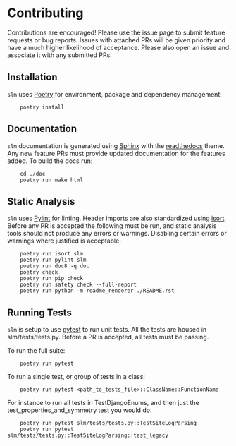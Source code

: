 # Contributing

Contributions are encouraged! Please use the issue page to submit feature
requests or bug reports. Issues with attached PRs will be given priority and
have a much higher likelihood of acceptance. Please also open an issue and
associate it with any submitted PRs.

## Installation

`slm` uses [Poetry](https://python-poetry.org) for environment, package and 
dependency management:

```console
    poetry install
```

## Documentation

`slm` documentation is generated using 
[Sphinx](https://www.sphinx-doc.org/en/master) with the 
[readthedocs](https://readthedocs.org) theme. Any new feature PRs must provide
updated documentation for the features added. To build the docs run:

```console
    cd ./doc
    poetry run make html
```


## Static Analysis

`slm` uses [Pylint](https://www.pylint.org/) for linting. Header imports are
also standardized  using [isort](https://pycqa.github.io/isort). Before any
PR is accepted the following  must be run, and static  analysis tools should
not produce any errors or warnings. Disabling certain  errors or warnings where
justified is acceptable:

```console
    poetry run isort slm
    poetry run pylint slm
    poetry run doc8 -q doc
    poetry check
    poetry run pip check
    poetry run safety check --full-report
    poetry run python -m readme_renderer ./README.rst
```

## Running Tests

`slm` is setup to use [pytest](https://docs.pytest.org/en/stable) to run unit
tests. All the tests are housed in slm/tests/tests.py. Before a PR is accepted,
all tests must be passing.

To run the full suite:

```console
    poetry run pytest
```

To run a single test, or group of tests in a class:

```console
    poetry run pytest <path_to_tests_file>::ClassName::FunctionName
```

For instance to run all tests in TestDjangoEnums, and then just the
test_properties_and_symmetry test you would do:

```console
    poetry run pytest slm/tests/tests.py::TestSiteLogParsing
    poetry run pytest slm/tests/tests.py::TestSiteLogParsing::test_legacy
```
